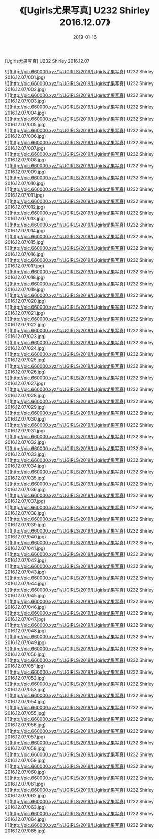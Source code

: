 ﻿---
layout: post
title:  《[Ugirls尤果写真] U232 Shirley 2016.12.07》
date:   2019-01-16
img: http://pic.660000.xyz/1:/UGIRLS/2019/[Ugirls尤果写真] U232 Shirley 2016.12.07/000.jpg
categories: [美女, 清纯, 唯美]
---

[Ugirls尤果写真] U232 Shirley 2016.12.07

 ![](http://pic.660000.xyz/1:/UGIRLS/2019/[Ugirls尤果写真] U232 Shirley 2016.12.07/001.jpg) <br>![](http://pic.660000.xyz/1:/UGIRLS/2019/[Ugirls尤果写真] U232 Shirley 2016.12.07/002.jpg) <br>![](http://pic.660000.xyz/1:/UGIRLS/2019/[Ugirls尤果写真] U232 Shirley 2016.12.07/003.jpg) <br>![](http://pic.660000.xyz/1:/UGIRLS/2019/[Ugirls尤果写真] U232 Shirley 2016.12.07/004.jpg) <br>![](http://pic.660000.xyz/1:/UGIRLS/2019/[Ugirls尤果写真] U232 Shirley 2016.12.07/005.jpg) <br>![](http://pic.660000.xyz/1:/UGIRLS/2019/[Ugirls尤果写真] U232 Shirley 2016.12.07/006.jpg) <br>![](http://pic.660000.xyz/1:/UGIRLS/2019/[Ugirls尤果写真] U232 Shirley 2016.12.07/007.jpg) <br>![](http://pic.660000.xyz/1:/UGIRLS/2019/[Ugirls尤果写真] U232 Shirley 2016.12.07/008.jpg) <br>![](http://pic.660000.xyz/1:/UGIRLS/2019/[Ugirls尤果写真] U232 Shirley 2016.12.07/009.jpg) <br>![](http://pic.660000.xyz/1:/UGIRLS/2019/[Ugirls尤果写真] U232 Shirley 2016.12.07/010.jpg) <br>![](http://pic.660000.xyz/1:/UGIRLS/2019/[Ugirls尤果写真] U232 Shirley 2016.12.07/011.jpg) <br>![](http://pic.660000.xyz/1:/UGIRLS/2019/[Ugirls尤果写真] U232 Shirley 2016.12.07/012.jpg) <br>![](http://pic.660000.xyz/1:/UGIRLS/2019/[Ugirls尤果写真] U232 Shirley 2016.12.07/013.jpg) <br>![](http://pic.660000.xyz/1:/UGIRLS/2019/[Ugirls尤果写真] U232 Shirley 2016.12.07/014.jpg) <br>![](http://pic.660000.xyz/1:/UGIRLS/2019/[Ugirls尤果写真] U232 Shirley 2016.12.07/015.jpg) <br>![](http://pic.660000.xyz/1:/UGIRLS/2019/[Ugirls尤果写真] U232 Shirley 2016.12.07/016.jpg) <br>![](http://pic.660000.xyz/1:/UGIRLS/2019/[Ugirls尤果写真] U232 Shirley 2016.12.07/017.jpg) <br>![](http://pic.660000.xyz/1:/UGIRLS/2019/[Ugirls尤果写真] U232 Shirley 2016.12.07/018.jpg) <br>![](http://pic.660000.xyz/1:/UGIRLS/2019/[Ugirls尤果写真] U232 Shirley 2016.12.07/019.jpg) <br>![](http://pic.660000.xyz/1:/UGIRLS/2019/[Ugirls尤果写真] U232 Shirley 2016.12.07/020.jpg) <br>![](http://pic.660000.xyz/1:/UGIRLS/2019/[Ugirls尤果写真] U232 Shirley 2016.12.07/021.jpg) <br>![](http://pic.660000.xyz/1:/UGIRLS/2019/[Ugirls尤果写真] U232 Shirley 2016.12.07/022.jpg) <br>![](http://pic.660000.xyz/1:/UGIRLS/2019/[Ugirls尤果写真] U232 Shirley 2016.12.07/023.jpg) <br>![](http://pic.660000.xyz/1:/UGIRLS/2019/[Ugirls尤果写真] U232 Shirley 2016.12.07/024.jpg) <br>![](http://pic.660000.xyz/1:/UGIRLS/2019/[Ugirls尤果写真] U232 Shirley 2016.12.07/025.jpg) <br>![](http://pic.660000.xyz/1:/UGIRLS/2019/[Ugirls尤果写真] U232 Shirley 2016.12.07/026.jpg) <br>![](http://pic.660000.xyz/1:/UGIRLS/2019/[Ugirls尤果写真] U232 Shirley 2016.12.07/027.jpg) <br>![](http://pic.660000.xyz/1:/UGIRLS/2019/[Ugirls尤果写真] U232 Shirley 2016.12.07/028.jpg) <br>![](http://pic.660000.xyz/1:/UGIRLS/2019/[Ugirls尤果写真] U232 Shirley 2016.12.07/029.jpg) <br>![](http://pic.660000.xyz/1:/UGIRLS/2019/[Ugirls尤果写真] U232 Shirley 2016.12.07/030.jpg) <br>![](http://pic.660000.xyz/1:/UGIRLS/2019/[Ugirls尤果写真] U232 Shirley 2016.12.07/031.jpg) <br>![](http://pic.660000.xyz/1:/UGIRLS/2019/[Ugirls尤果写真] U232 Shirley 2016.12.07/032.jpg) <br>![](http://pic.660000.xyz/1:/UGIRLS/2019/[Ugirls尤果写真] U232 Shirley 2016.12.07/033.jpg) <br>![](http://pic.660000.xyz/1:/UGIRLS/2019/[Ugirls尤果写真] U232 Shirley 2016.12.07/034.jpg) <br>![](http://pic.660000.xyz/1:/UGIRLS/2019/[Ugirls尤果写真] U232 Shirley 2016.12.07/035.jpg) <br>![](http://pic.660000.xyz/1:/UGIRLS/2019/[Ugirls尤果写真] U232 Shirley 2016.12.07/036.jpg) <br>![](http://pic.660000.xyz/1:/UGIRLS/2019/[Ugirls尤果写真] U232 Shirley 2016.12.07/037.jpg) <br>![](http://pic.660000.xyz/1:/UGIRLS/2019/[Ugirls尤果写真] U232 Shirley 2016.12.07/038.jpg) <br>![](http://pic.660000.xyz/1:/UGIRLS/2019/[Ugirls尤果写真] U232 Shirley 2016.12.07/039.jpg) <br>![](http://pic.660000.xyz/1:/UGIRLS/2019/[Ugirls尤果写真] U232 Shirley 2016.12.07/040.jpg) <br>![](http://pic.660000.xyz/1:/UGIRLS/2019/[Ugirls尤果写真] U232 Shirley 2016.12.07/041.jpg) <br>![](http://pic.660000.xyz/1:/UGIRLS/2019/[Ugirls尤果写真] U232 Shirley 2016.12.07/042.jpg) <br>![](http://pic.660000.xyz/1:/UGIRLS/2019/[Ugirls尤果写真] U232 Shirley 2016.12.07/043.jpg) <br>![](http://pic.660000.xyz/1:/UGIRLS/2019/[Ugirls尤果写真] U232 Shirley 2016.12.07/044.jpg) <br>![](http://pic.660000.xyz/1:/UGIRLS/2019/[Ugirls尤果写真] U232 Shirley 2016.12.07/045.jpg) <br>![](http://pic.660000.xyz/1:/UGIRLS/2019/[Ugirls尤果写真] U232 Shirley 2016.12.07/046.jpg) <br>![](http://pic.660000.xyz/1:/UGIRLS/2019/[Ugirls尤果写真] U232 Shirley 2016.12.07/047.jpg) <br>![](http://pic.660000.xyz/1:/UGIRLS/2019/[Ugirls尤果写真] U232 Shirley 2016.12.07/048.jpg) <br>![](http://pic.660000.xyz/1:/UGIRLS/2019/[Ugirls尤果写真] U232 Shirley 2016.12.07/049.jpg) <br>![](http://pic.660000.xyz/1:/UGIRLS/2019/[Ugirls尤果写真] U232 Shirley 2016.12.07/050.jpg) <br>![](http://pic.660000.xyz/1:/UGIRLS/2019/[Ugirls尤果写真] U232 Shirley 2016.12.07/051.jpg) <br>![](http://pic.660000.xyz/1:/UGIRLS/2019/[Ugirls尤果写真] U232 Shirley 2016.12.07/052.jpg) <br>![](http://pic.660000.xyz/1:/UGIRLS/2019/[Ugirls尤果写真] U232 Shirley 2016.12.07/053.jpg) <br>![](http://pic.660000.xyz/1:/UGIRLS/2019/[Ugirls尤果写真] U232 Shirley 2016.12.07/054.jpg) <br>![](http://pic.660000.xyz/1:/UGIRLS/2019/[Ugirls尤果写真] U232 Shirley 2016.12.07/055.jpg) <br>![](http://pic.660000.xyz/1:/UGIRLS/2019/[Ugirls尤果写真] U232 Shirley 2016.12.07/056.jpg) <br>![](http://pic.660000.xyz/1:/UGIRLS/2019/[Ugirls尤果写真] U232 Shirley 2016.12.07/057.jpg) <br>![](http://pic.660000.xyz/1:/UGIRLS/2019/[Ugirls尤果写真] U232 Shirley 2016.12.07/058.jpg) <br>![](http://pic.660000.xyz/1:/UGIRLS/2019/[Ugirls尤果写真] U232 Shirley 2016.12.07/059.jpg) <br>![](http://pic.660000.xyz/1:/UGIRLS/2019/[Ugirls尤果写真] U232 Shirley 2016.12.07/060.jpg) <br>![](http://pic.660000.xyz/1:/UGIRLS/2019/[Ugirls尤果写真] U232 Shirley 2016.12.07/061.jpg) <br>![](http://pic.660000.xyz/1:/UGIRLS/2019/[Ugirls尤果写真] U232 Shirley 2016.12.07/062.jpg) <br>![](http://pic.660000.xyz/1:/UGIRLS/2019/[Ugirls尤果写真] U232 Shirley 2016.12.07/063.jpg) <br>![](http://pic.660000.xyz/1:/UGIRLS/2019/[Ugirls尤果写真] U232 Shirley 2016.12.07/064.jpg) <br>![](http://pic.660000.xyz/1:/UGIRLS/2019/[Ugirls尤果写真] U232 Shirley 2016.12.07/065.jpg) <br>